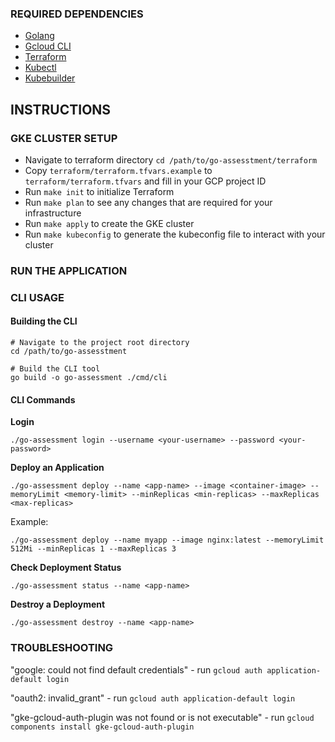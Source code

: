 ### REQUIRED DEPENDENCIES 
* [Golang](https://go.dev/doc/install)
* [Gcloud CLI](https://cloud.google.com/sdk/docs/install)
* [Terraform](https://developer.hashicorp.com/terraform/tutorials/gcp-get-started/install-cli)
* [Kubectl](https://kubernetes.io/docs/tasks/tools/)
* [Kubebuilder](https://book.kubebuilder.io/quick-start)

## INSTRUCTIONS

### GKE CLUSTER SETUP

- Navigate to terraform directory `cd /path/to/go-assesstment/terraform`
- Copy `terraform/terraform.tfvars.example` to `terraform/terraform.tfvars` and fill in your GCP project ID
- Run `make init` to initialize Terraform
- Run `make plan` to see any changes that are required for your infrastructure
- Run `make apply` to create the GKE cluster
- Run `make kubeconfig` to generate the kubeconfig file to interact with your cluster

### RUN THE APPLICATION 

### CLI USAGE
#### Building the CLI
```
# Navigate to the project root directory
cd /path/to/go-assesstment

# Build the CLI tool
go build -o go-assessment ./cmd/cli
```

#### CLI Commands

**Login**
```
./go-assessment login --username <your-username> --password <your-password>
```

**Deploy an Application**
```
./go-assessment deploy --name <app-name> --image <container-image> --memoryLimit <memory-limit> --minReplicas <min-replicas> --maxReplicas <max-replicas>
```
Example:
```
./go-assessment deploy --name myapp --image nginx:latest --memoryLimit 512Mi --minReplicas 1 --maxReplicas 3
```

**Check Deployment Status**
```
./go-assessment status --name <app-name>
```

**Destroy a Deployment**
```
./go-assessment destroy --name <app-name>
```

### TROUBLESHOOTING
"google: could not find default credentials" - run `gcloud auth application-default login`

"oauth2: invalid_grant" - run `gcloud auth application-default login`

"gke-gcloud-auth-plugin was not found or is not executable" - run `gcloud components install gke-gcloud-auth-plugin`